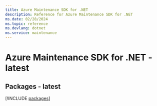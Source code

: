 ```yaml
---
title: Azure Maintenance SDK for .NET
description: Reference for Azure Maintenance SDK for .NET
ms.date: 02/28/2024
ms.topic: reference
ms.devlang: dotnet
ms.service: maintenance
---
```

# Azure Maintenance SDK for .NET - latest
## Packages - latest
[!INCLUDE [packages](maintenance-index.md)]